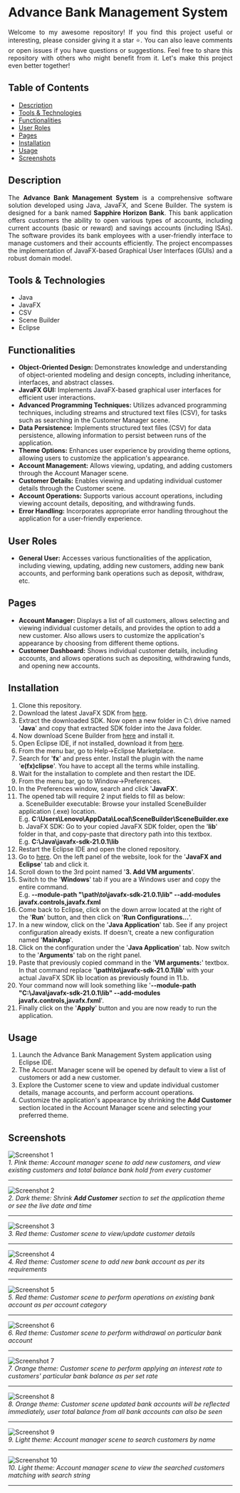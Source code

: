 # Advance Bank Management System
<p align="justify" width="100%">Welcome to my awesome repository! If you find this project useful or interesting, please consider giving it a star ⭐. You can also leave comments or open issues if you have questions or suggestions. Feel free to share this repository with others who might benefit from it. Let's make this project even better together!</p>

## Table of Contents
- [Description](#description)
- [Tools & Technologies](#tools--technologies)
- [Functionalities](#functionalities)
- [User Roles](#user-roles)
- [Pages](#pages)
- [Installation](#installation)
- [Usage](#usage)
- [Screenshots](#screenshots)

## Description
<p align="justify" width="100%">The <strong>Advance Bank Management System</strong> is a comprehensive software solution developed using Java, JavaFX, and Scene Builder. The system is designed for a bank named <strong>Sapphire Horizon Bank</strong>. This bank application offers customers the ability to open various types of accounts, including current accounts (basic or reward) and savings accounts (including ISAs). The software provides its bank employees with a user-friendly interface to manage customers and their accounts efficiently. The project encompasses the implementation of JavaFX-based Graphical User Interfaces (GUIs) and a robust domain model.</p>

## Tools & Technologies

- Java
- JavaFX
- CSV
- Scene Builder
- Eclipse

## Functionalities

- **Object-Oriented Design:** Demonstrates knowledge and understanding of object-oriented modeling and design concepts, including inheritance, interfaces, and abstract classes.
- **JavaFX GUI:** Implements JavaFX-based graphical user interfaces for efficient user interactions.
- **Advanced Programming Techniques:** Utilizes advanced programming techniques, including streams and structured text files (CSV), for tasks such as searching in the Customer Manager scene.
- **Data Persistence:** Implements structured text files (CSV) for data persistence, allowing information to persist between runs of the application.
- **Theme Options:** Enhances user experience by providing theme options, allowing users to customize the application's appearance.
- **Account Management:** Allows viewing, updating, and adding customers through the Account Manager scene.
- **Customer Details:** Enables viewing and updating individual customer details through the Customer scene.
- **Account Operations:** Supports various account operations, including viewing account details, depositing, and withdrawing funds.
- **Error Handling:** Incorporates appropriate error handling throughout the application for a user-friendly experience.

## User Roles

- **General User:** Accesses various functionalities of the application, including viewing, updating, adding new customers, adding new bank accounts, and performing bank operations such as deposit, withdraw, etc.

## Pages

- **Account Manager:** Displays a list of all customers, allows selecting and viewing individual customer details, and provides the option to add a new customer. Also allows users to customize the application's appearance by choosing from different theme options.
- **Customer Dashboard:** Shows individual customer details, including accounts, and allows operations such as depositing, withdrawing funds, and opening new accounts.

## Installation

1. Clone this repository.
2. Download the latest JavaFX SDK from [here](https://gluonhq.com/products/javafx/).
3. Extract the downloaded SDK. Now open a new folder in C:\ drive named '<strong>Java</strong>' and copy that extracted SDK folder into the Java folder.
4. Now download Scene Builder from [here](https://gluonhq.com/products/scene-builder/) and install it.
5. Open Eclipse IDE, if not installed, download it from [here](https://www.eclipse.org/downloads/packages/installer).
6. From the menu bar, go to Help->Eclipse Marketplace.
7. Search for '<strong>fx</strong>' and press enter. Install the plugin with the name '<strong>e(fx)clipse</strong>'. You have to accept all the terms while installing.
8. Wait for the installation to complete and then restart the IDE.
9. From the menu bar, go to Window->Preferences.
10. In the Preferences window, search and click '<strong>JavaFX</strong>'.
11. The opened tab will require 2 input fields to fill as below:<br />
    a. SceneBuilder executable: Browse your installed SceneBuilder application (.exe) location.<br />
    E.g. **C:\Users\Lenovo\AppData\Local\SceneBuilder\SceneBuilder.exe**<br />
    b. JavaFX SDK: Go to your copied JavaFX SDK folder, open the '<strong>lib</strong>' folder in that, and copy-paste that directory path into this textbox.<br />
    E.g. **C:\Java\javafx-sdk-21.0.1\lib**
12. Restart the Eclipse IDE and open the cloned repository.
13. Go to [here](https://openjfx.io/openjfx-docs/). On the left panel of the website, look for the '<strong>JavaFX and Eclipse</strong>' tab and click it.
14. Scroll down to the 3rd point named '<strong>3. Add VM arguments</strong>'.
15. Switch to the '<strong>Windows</strong>' tab if you are a Windows user and copy the entire command.<br />
    E.g. **--module-path "\path\to\javafx-sdk-21.0.1\lib" --add-modules javafx.controls,javafx.fxml**
16. Come back to Eclipse, click on the down arrow located at the right of the '**Run**' button, and then click on '**Run Configurations...**'.
17. In a new window, click on the '**Java Application**' tab. See if any project configuration already exists. If doesn't, create a new configuration named '**MainApp**'.
18. Click on the configuration under the '**Java Application**' tab. Now switch to the '**Arguments**' tab on the right panel.
19. Paste that previously copied command in the '**VM arguments:**' textbox. In that command replace '**\path\to\javafx-sdk-21.0.1\lib**' with your actual JavaFX SDK lib location as previously found in 11.b.
20. Your command now will look something like '**--module-path "C:\Java\javafx-sdk-21.0.1\lib" --add-modules javafx.controls,javafx.fxml**'.
21. Finally click on the '**Apply**' button and you are now ready to run the application.

## Usage

1. Launch the Advance Bank Management System application using Eclipse IDE.
2. The Account Manager scene will be opened by default to view a list of customers or add a new customer.
3. Explore the Customer scene to view and update individual customer details, manage accounts, and perform account operations.
4. Customize the application's appearance by shrinking the **Add Customer** section located in the Account Manager scene and selecting your preferred theme.

## Screenshots

![Screenshot 1](/images/screenshots/1.png)<br />
*1. Pink theme: Account manager scene to add new customers, and view existing customers and total balance bank hold from every customer*<hr>

![Screenshot 2](/images/screenshots/2.png)<br />
*2. Dark theme: Shrink **Add Customer** section to set the application theme or see the live date and time*<hr>

![Screenshot 3](/images/screenshots/3.png)<br />
*3. Red theme: Customer scene to view/update customer details*<hr>

![Screenshot 4](/images/screenshots/4.png)<br />
*4. Red theme: Customer scene to add new bank account as per its requirements*<hr>

![Screenshot 5](/images/screenshots/5.png)<br />
*5. Red theme: Customer scene to perform operations on existing bank account as per account category*<hr>

![Screenshot 6](/images/screenshots/6.png)<br />
*6. Red theme: Customer scene to perform withdrawal on particular bank account*<hr>

![Screenshot 7](/images/screenshots/7.png)<br />
*7. Orange theme: Customer scene to perform applying an interest rate to customers' particular bank balance as per set rate*<hr>

![Screenshot 8](/images/screenshots/8.png)<br />
*8. Orange theme: Customer scene updated bank accounts will be reflected immediately, user total balance from all bank accounts can also be seen*<hr>

![Screenshot 9](/images/screenshots/9.png)<br />
*9. Light theme: Account manager scene to search customers by name*<hr>

![Screenshot 10](/images/screenshots/10.png)<br />
*10. Light theme: Account manager scene to view the searched customers matching with search string*<hr>
